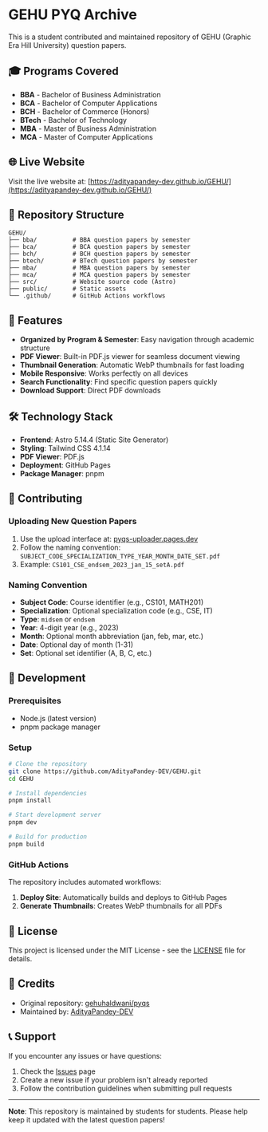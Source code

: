 # GEHU PYQ Archive

This is a student contributed and maintained repository of GEHU (Graphic Era Hill University) question papers.

## 🎓 Programs Covered

- **BBA** - Bachelor of Business Administration
- **BCA** - Bachelor of Computer Applications  
- **BCH** - Bachelor of Commerce (Honors)
- **BTech** - Bachelor of Technology
- **MBA** - Master of Business Administration
- **MCA** - Master of Computer Applications

## 🌐 Live Website

Visit the live website at: [https://adityapandey-dev.github.io/GEHU/](https://adityapandey-dev.github.io/GEHU/)

## 📁 Repository Structure

```
GEHU/
├── bba/          # BBA question papers by semester
├── bca/          # BCA question papers by semester
├── bch/          # BCH question papers by semester
├── btech/        # BTech question papers by semester
├── mba/          # MBA question papers by semester
├── mca/          # MCA question papers by semester
├── src/          # Website source code (Astro)
├── public/       # Static assets
└── .github/      # GitHub Actions workflows
```

## 🚀 Features

- **Organized by Program & Semester**: Easy navigation through academic structure
- **PDF Viewer**: Built-in PDF.js viewer for seamless document viewing
- **Thumbnail Generation**: Automatic WebP thumbnails for fast loading
- **Mobile Responsive**: Works perfectly on all devices
- **Search Functionality**: Find specific question papers quickly
- **Download Support**: Direct PDF downloads

## 🛠️ Technology Stack

- **Frontend**: Astro 5.14.4 (Static Site Generator)
- **Styling**: Tailwind CSS 4.1.14
- **PDF Viewer**: PDF.js
- **Deployment**: GitHub Pages
- **Package Manager**: pnpm

## 📝 Contributing

### Uploading New Question Papers

1. Use the upload interface at: [pyqs-uploader.pages.dev](https://pyqs-uploader.pages.dev)
2. Follow the naming convention: `SUBJECT_CODE_SPECIALIZATION_TYPE_YEAR_MONTH_DATE_SET.pdf`
3. Example: `CS101_CSE_endsem_2023_jan_15_setA.pdf`

### Naming Convention

- **Subject Code**: Course identifier (e.g., CS101, MATH201)
- **Specialization**: Optional specialization code (e.g., CSE, IT)
- **Type**: `midsem` or `endsem`
- **Year**: 4-digit year (e.g., 2023)
- **Month**: Optional month abbreviation (jan, feb, mar, etc.)
- **Date**: Optional day of month (1-31)
- **Set**: Optional set identifier (A, B, C, etc.)

## 🔧 Development

### Prerequisites

- Node.js (latest version)
- pnpm package manager

### Setup

```bash
# Clone the repository
git clone https://github.com/AdityaPandey-DEV/GEHU.git
cd GEHU

# Install dependencies
pnpm install

# Start development server
pnpm dev

# Build for production
pnpm build
```

### GitHub Actions

The repository includes automated workflows:

1. **Deploy Site**: Automatically builds and deploys to GitHub Pages
2. **Generate Thumbnails**: Creates WebP thumbnails for all PDFs

## 📄 License

This project is licensed under the MIT License - see the [LICENSE](LICENSE) file for details.

## 🙏 Credits

- Original repository: [gehuhaldwani/pyqs](https://github.com/gehuhaldwani/pyqs)
- Maintained by: [AdityaPandey-DEV](https://github.com/AdityaPandey-DEV)

## 📞 Support

If you encounter any issues or have questions:

1. Check the [Issues](https://github.com/AdityaPandey-DEV/GEHU/issues) page
2. Create a new issue if your problem isn't already reported
3. Follow the contribution guidelines when submitting pull requests

---

**Note**: This repository is maintained by students for students. Please help keep it updated with the latest question papers!